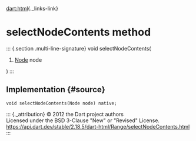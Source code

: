 [dart:html](../../dart-html/dart-html-library){._links-link}

selectNodeContents method
=========================

::: {.section .multi-line-signature}
void selectNodeContents(

1.  [Node](../node-class) node

)
:::

Implementation {#source}
--------------

``` {.language-dart data-language="dart"}
void selectNodeContents(Node node) native;
```

::: {._attribution}
© 2012 the Dart project authors\
Licensed under the BSD 3-Clause \"New\" or \"Revised\" License.\
<https://api.dart.dev/stable/2.18.5/dart-html/Range/selectNodeContents.html>
:::
